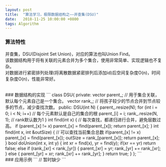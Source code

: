 ```yaml
---
layout: post
title:  "算法学习，极限数据结构之——并查集(DSU)"
date:   2018-11-25 10:00:00 +0800
tags: Algorithm
---
```

### 算法特性
并查集，DSU(Disjoint Set Union)，对应的算法也叫Union Find。<br/>
该数据结构用于将有关联的元素合并为多个集合，使用非常简单、实现逻辑也不复杂。<br/>
对数据进行紧密排列处理(将离散数据紧密排列后添加id)后空间复杂度O(n)，时间复杂度O(n)，性能非常好。

<br/>
### 数据结构的实现
```
class DSU{
    private:
    vector<int> parent_; // 用于集合关联，默认每个元素自己是一个集合。
    vector<int> rank_;   // 将孩子较少的节点合并到节点较多的节点，减少查找次数。
    public:
    DSU(int N) {
        parent_.resize(N);
        for (int i = 0; i < N; i++) // 每个元素默认是自己的集合的根
            parent_[i] = i;
        rank_.resize(N, 1);    // rank默认数为1
    }
    int find(int x) { // 每次查找，都递归进行合并，避免层数过高。
        if (parent_[x] != x)
            parent_[x] = find(parent_[x]);
        return parent_[x];
    }        
    int find(int x, int &outSize) {    // 可以查找当前集合总数
        if(parent_[x] != x) parent_[x] = find(parent_[x]);
        outSize = rank_[parent_[x]];
        return parent_[x];
    }
    bool doUnion(int x, int y) {
        int xr = find(x), yr = find(y);
        if(xr == yr)
            return false;
        else if (rank_[xr] < rank_[yr]) {
            parent_[xr] = yr;
            rank_[yr] += rank_[xr];
        } else {
            parent_[yr] = xr;
            rank_[xr] += rank_[yr];
        }
        return true;
    }
};
```

<br/>
### 应用示例
```
// 暂时缺少
```

